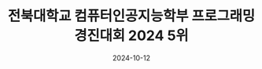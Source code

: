 ---
title: 전북대학교 컴퓨터인공지능학부 프로그래밍 경진대회 2024 5위
summary: 2024년 10월
date: 2024-10-12
type: docs
math: false

# url_pdf: awards/2024_호남_프로그래밍_경진대회.jpeg
---